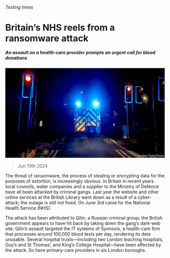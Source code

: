###### Testing times

# Britain’s NHS reels from a ransomware attack 

##### An assault on a health-care provider prompts an urgent call for blood donations 

![image](images/20240615_BRP505.jpg) 

> Jun 13th 2024 

The threat of ransomware, the process of stealing or encrypting data for the purposes of extortion, is increasingly obvious. In Britain in recent years local councils, water companies and a supplier to the Ministry of Defence have all been attacked by criminal gangs. Last year the website and other online services at the British Library went down as a result of a cyber-attack; the outage is still not fixed. On June 3rd  came for the National Health Service (NHS).

The attack has been attributed to Qilin, a Russian criminal group; the British government appears to have hit back by taking down the gang’s dark-web site. Qilin’s assault targeted the IT systems of Synnovis, a health-care firm that processes around 100,000 blood tests per day, rendering its data unusable. Several hospital trusts—including two London teaching hospitals, Guy’s and St Thomas’, and King’s College Hospital—have been affected by the attack. So have primary-care providers in six London boroughs.

